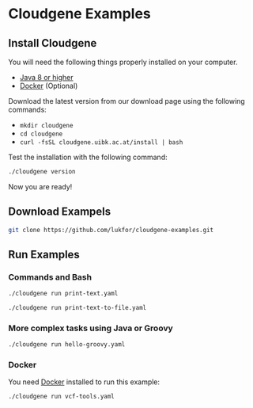 # Cloudgene Examples

## Install Cloudgene


You will need the following things properly installed on your computer.

* [Java 8 or higher](http://www.oracle.com/technetwork/java/javase/downloads/jdk8-downloads-2133151.html)
* [Docker](https://www.docker.com/) (Optional)


Download the latest version from our download page using the following commands:

* `mkdir cloudgene`
* `cd cloudgene`
* `curl -fsSL cloudgene.uibk.ac.at/install | bash`

Test the installation with the following command:

```sh
./cloudgene version
```

Now you are ready!

## Download Exampels

```bash
git clone https://github.com/lukfor/cloudgene-examples.git
```

## Run Examples

### Commands and Bash

```bash
./cloudgene run print-text.yaml
```

```bash
./cloudgene run print-text-to-file.yaml
```

### More complex tasks using Java or Groovy

```bash
./cloudgene run hello-groovy.yaml
```

### Docker

You need [Docker](https://www.docker.com/) installed to run this example:

```bash
./cloudgene run vcf-tools.yaml
```
